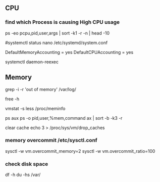 ## CPU
### find which Process is causing High CPU usage
ps -eo pcpu,pid,user,args | sort -k1 -r -n | head -10


#systemctl status 
nano /etc/systemd/system.conf

DefaultMemoryAccounting = yes
DefaultCPUAccounting = yes

systemctl daemon-reexec


## Memory
grep -i -r 'out of memory' /var/log/

free -h

vmstat -s
less /proc/meminfo

ps aux
ps -o pid,user,%mem,command ax | sort -b -k3 -r


clear cache
echo 3 > /proc/sys/vm/drop_caches

### memory overcommit /etc/sysctl.conf
sysctl -w vm.overcommit_memory=2
sysctl -w vm.overcommit_ratio=100

 
### check disk space

df -h
du -hs /var/



